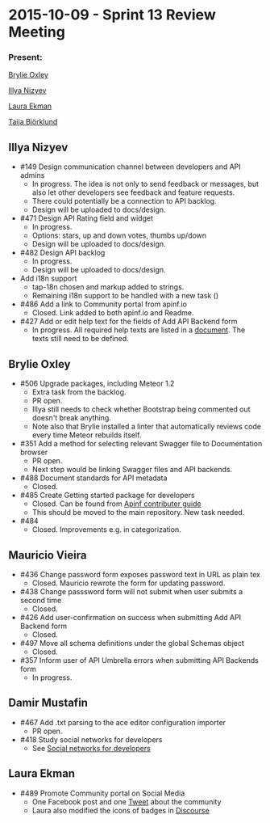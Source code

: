 2015-10-09 - Sprint 13 Review Meeting
===================


### Present:
[Brylie Oxley](https://www.openhub.net/accounts/brylie)

[Illya Nizyev](https://github.com/elnzv)

[Laura Ekman](https://github.com/Laura-Sampo)

[Taija Björklund](https://github.com/bajiat)

Illya Nizyev
-------------

* #149 Design communication channel between developers and API admins
  * In progress. The idea is not only to send feedback or messages, but also let other developers see feedback and feature requests.
  * There could potentially be a connection to API backlog.
  * Design will be uploaded to docs/design.
* #471 Design API Rating field and widget
  * In progress.
  * Options: stars, up and down votes, thumbs up/down
  * Design will be uploaded to docs/design.
* #482 Design API backlog
  * In progress.
  * Design will be uploaded to docs/design.
* Add i18n support
  * tap-18n chosen and markup added to strings.
  * Remaining i18n support to be handled with a new task ()
* #486 Add a link to Community portal from apinf.io
  * Closed. Link added to both apinf.io and Readme.
* #427 Add or edit help text for the fields of Add API Backend form
  * In progress. All required help texts are listed in a [document](https://github.com/apinf/api-umbrella-dashboard/wiki/Add-API-Backend-form-help-text). The texts still need to be defined.

Brylie Oxley
-------------
* #506 Upgrade packages, including Meteor 1.2
  * Extra task from the backlog.
  * PR open.
  * Illya still needs to check whether Bootstrap being commented out doesn't break anything.
  * Note also that Brylie installed a linter that automatically reviews code every time Meteor rebuilds itself.
* #351 Add a method for selecting relevant Swagger file to Documentation browser
  * PR open.
  * Next step would be linking Swagger files and API backends.
* #488 Document standards for API metadata
  * Closed.
* #485 Create Getting started package for developers
  * Closed. Can be found from [Apinf contributer guide](https://github.com/apinf/docs/blob/master/docs/develop/contributing.md)
  * This should be moved to the main repository. New task needed.
* #484
  * Closed. Improvements e.g. in categorization.

Mauricio Vieira
-------------
* #436 Change password form exposes password text in URL as plain tex
  * Closed. Mauricio rewrote the form for updating password.
* #438 Change passsword form will not submit when user submits a second time
  * Closed.
* #426 Add user-confirmation on success when submitting Add API Backend form
  * Closed.
* #497 Move all schema definitions under the global Schemas object
  * Closed.
* #357 Inform user of API Umbrella errors when submitting API Backends form
  * In progress.
  
Damir Mustafin
-------------
* #467 Add .txt parsing to the ace editor configuration importer
  * PR open.
* #418 Study social networks for developers
  * See [Social networks for developers](https://apinf.hackpad.com/Social-networks-for-developers-bR4Cm7P9jBh)
  
Laura Ekman
-------------
  * #489 Promote Community portal on Social Media 
    * One Facebook post and one [Tweet](https://twitter.com/APInf_io/status/651346905306411008) about the community
    * Laura also modified the icons of badges in [Discourse](http://community.apinf.io/badges)
